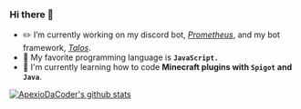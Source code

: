 ### Hi there 👋
- ✏️ I’m currently working on my discord bot, *[Prometheus](https://github.com/ApexioDaCoder/prometheus-bot)*, and my bot framework, *[Talos](https://github.com/ApexioDaCoder/talos)*.
- 📃 My favorite programming language is **`JavaScript.`**
- 📘 I'm currently learning how to code **Minecraft plugins with `Spigot` and `Java`**.


[![ApexioDaCoder's github stats](https://github-readme-stats.vercel.app/api?username=ApexioDaCoder)]()
